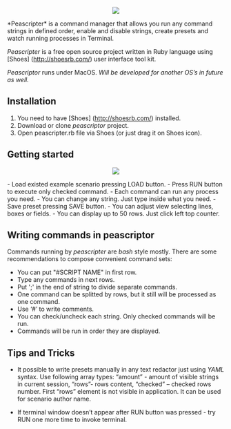 <p align="center">
  <img src="https://dl.dropboxusercontent.com/u/184478558/peascripter_logo.png"/>
</p>
*Peascripter* is a command manager that allows you run any command strings in defined order, enable and disable strings, create presets and watch running processes in Terminal.

*Peascripter* is a free open source project written in Ruby language using [Shoes] (http://shoesrb.com/) user interface tool kit. 

*Peascriptor* runs under MacOS. 
*Will be developed for another OS’s in future as well.*

Installation
------------

1. You need to have [Shoes] (http://shoesrb.com/) installed. 
2.	Download or clone *peascriptor* project.
3.	Open peascripter.rb file via Shoes (or just drag it on Shoes icon). 

Getting started
--------------- 
<p align="center">
  <img src="https://dl.dropboxusercontent.com/u/184478558/peascripter.png"/>
</p>
- Load existed example scenario pressing LOAD button.
- Press RUN button to execute only checked command. 
- Each command can run any process you need.
- You can change any string. Just type inside what you need.
- Save preset pressing SAVE button.
- You can adjust view selecting lines, boxes or fields.
- You can display up to 50 rows. Just click left top counter. 


Writing commands in peascriptor
-------------------------------

Commands running by *peascripter* are *bash* style mostly.
There are some recommendations to compose convenient command sets:

- You can put "#SCRIPT NAME" in first row.
- Type any commands in next rows.
- Put ';' in the end of string to divide separate commands.
- One command can be splitted by rows, but it still will be processed as one command.
- Use ‘#’ to write comments.
- You can check/uncheck each string. Only checked commands will be run.
- Commands will be run in order they are displayed. 


Tips and Tricks
---------------

- It possible to write presets manually in any text redactor just using *YAML* syntax.  Use following array types: “amount” - amount of visible strings in current session, “rows”- rows content, “checked” – checked rows number. First “rows” element is not visible in application. It can be used for scenario author name.
 
- If terminal window doesn’t appear after RUN button was pressed - try RUN one more time to invoke terminal.

